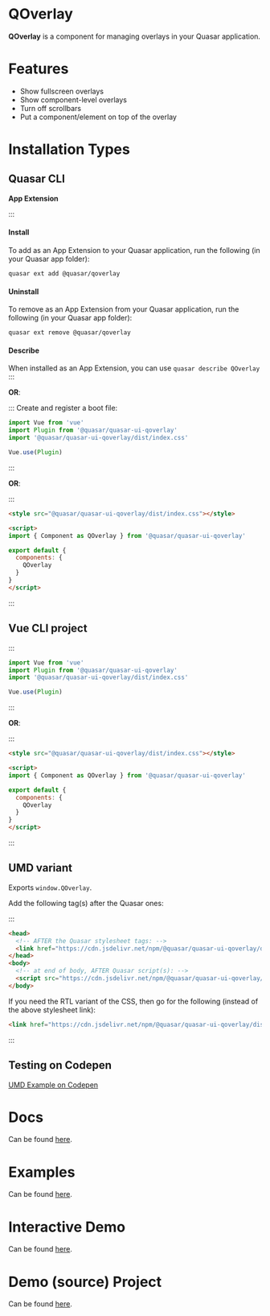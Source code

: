 QOverlay
===

**QOverlay** is a component for managing overlays in your Quasar application.

# Features
- Show fullscreen overlays
- Show component-level overlays
- Turn off scrollbars
- Put a component/element on top of the overlay

# Installation Types

## Quasar CLI

**App Extension**

:::
#### Install

To add as an App Extension to your Quasar application, run the following (in your Quasar app folder):
```
quasar ext add @quasar/qoverlay
```

#### Uninstall

To remove as an App Extension from your Quasar application, run the following (in your Quasar app folder):
```
quasar ext remove @quasar/qoverlay
```

#### Describe
When installed as an App Extension, you can use `quasar describe QOverlay`
:::

**OR**:

:::
Create and register a boot file:

```js
import Vue from 'vue'
import Plugin from '@quasar/quasar-ui-qoverlay'
import '@quasar/quasar-ui-qoverlay/dist/index.css'

Vue.use(Plugin)
```
:::

**OR**:

:::
```html
<style src="@quasar/quasar-ui-qoverlay/dist/index.css"></style>

<script>
import { Component as QOverlay } from '@quasar/quasar-ui-qoverlay'

export default {
  components: {
    QOverlay
  }
}
</script>
```
:::

## Vue CLI project

:::
```js
import Vue from 'vue'
import Plugin from '@quasar/quasar-ui-qoverlay'
import '@quasar/quasar-ui-qoverlay/dist/index.css'

Vue.use(Plugin)
```
:::

**OR**:

:::
```html
<style src="@quasar/quasar-ui-qoverlay/dist/index.css"></style>

<script>
import { Component as QOverlay } from '@quasar/quasar-ui-qoverlay'

export default {
  components: {
    QOverlay
  }
}
</script>
```
:::

## UMD variant

Exports `window.QOverlay`.

Add the following tag(s) after the Quasar ones:

:::
```html
<head>
  <!-- AFTER the Quasar stylesheet tags: -->
  <link href="https://cdn.jsdelivr.net/npm/@quasar/quasar-ui-qoverlay/dist/index.min.css" rel="stylesheet" type="text/css">
</head>
<body>
  <!-- at end of body, AFTER Quasar script(s): -->
  <script src="https://cdn.jsdelivr.net/npm/@quasar/quasar-ui-qoverlay/dist/index.umd.min.js"></script>
</body>
```
If you need the RTL variant of the CSS, then go for the following (instead of the above stylesheet link):
```html
<link href="https://cdn.jsdelivr.net/npm/@quasar/quasar-ui-qoverlay/dist/index.rtl.min.css" rel="stylesheet" type="text/css">
```
:::

## Testing on Codepen
[UMD Example on Codepen](https://codepen.io/Hawkeye64/pen/wvBKVNB)

# Docs
Can be found [here](https://quasarframework.github.io/quasar-ui-qoverlay).

# Examples
Can be found [here](https://quasarframework.github.io/quasar-ui-qoverlay/examples).

# Interactive Demo
Can be found [here](https://quasarframework.github.io/quasar-ui-qoverlay/demo).

# Demo (source) Project
Can be found [here](https://github.com/quasarframework/quasar-ui-qoverlay/tree/master/demo).

~~~
